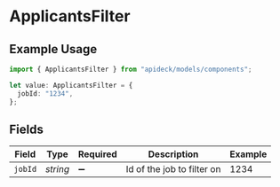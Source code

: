 # ApplicantsFilter

## Example Usage

```typescript
import { ApplicantsFilter } from "apideck/models/components";

let value: ApplicantsFilter = {
  jobId: "1234",
};
```

## Fields

| Field                      | Type                       | Required                   | Description                | Example                    |
| -------------------------- | -------------------------- | -------------------------- | -------------------------- | -------------------------- |
| `jobId`                    | *string*                   | :heavy_minus_sign:         | Id of the job to filter on | 1234                       |